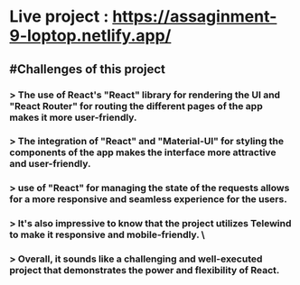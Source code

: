 # Live project : https://assaginment-9-loptop.netlify.app/
## #Challenges of this project
### > The use of React's "React" library for rendering the UI and "React Router" for routing the different pages of the app makes it more user-friendly. 
### > The integration of "React" and "Material-UI" for styling the components of the app makes the interface more attractive and user-friendly. 
### > use of "React" for managing the state of the requests allows for a more responsive and seamless experience for the users.
### > It's also impressive to know that the project utilizes Telewind to make it responsive and mobile-friendly. \
### > Overall, it sounds like a challenging and well-executed project that demonstrates the power and flexibility of React.
